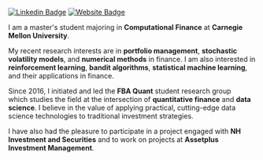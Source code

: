 [![Linkedin Badge](https://img.shields.io/badge/-LinkedIn-blue?style=flat-square&logo=Linkedin&logoColor=white&link=https://www.linkedin.com/in/seong-yun-byeon-8183a8113/)](https://www.linkedin.com/in/jungoh-john-kook-2702b11a8/) [![Website Badge](https://img.shields.io/badge/FBA_Quant-black?style=flat-square&link=https://fbaquant.com)](https://fbaquant.com)


I am a master's student majoring in __Computational Finance__ at __Carnegie Mellon University__. 

My recent research interests are in __portfolio management__, __stochastic volatility models__, and __numerical methods__ in finance. I am also interested in __reinforcement learning__, __bandit algorithms__, __statistical machine learning__, and their applications in finance.

Since 2016, I initiated and led the __FBA Quant__ student research group which studies the field at the intersection of __quantitative finance__ and __data science__. I believe in the value of applying practical, cutting-edge data science technologies to traditional investment strategies.

I have also had the pleasure to participate in a project engaged with __NH Investment and Securities__ and to work on projects at __Assetplus Investment Management__.
